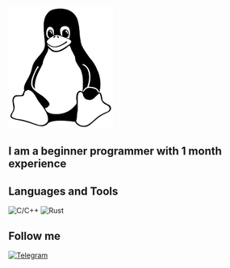 ![Header](https://github.com/wWeEnNsS/wWeEnNsS/blob/main/assets/images.png)

## I am a beginner programmer with 1 month experience

## Languages and Tools
![С/C++](https://img.shields.io/badge/-C/C++-427ef5?style=for-the-badge&logo=C)
![Rust](https://img.shields.io/badge/-Rust-f54242?style=for-the-badge&logo=Rust)

## Follow me
[![Telegram](https://img.shields.io/badge/-Telegram-090909?style=for-the-badge&logo=telegram&logoColor=27A0D9)](https://t.me/+RNGXRab0B1Y0NGEy)